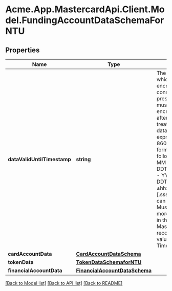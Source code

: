 # Acme.App.MastercardApi.Client.Model.FundingAccountDataSchemaForNTU

## Properties

Name | Type | Description | Notes
------------ | ------------- | ------------- | -------------
**dataValidUntilTimestamp** | **string** | The date/time after which this encrypted object is considered invalid. If present, all systems must reject this encrypted object after this time and treat it as invalid data. Must be expressed in ISO 8601 extended format as one of the following:   - YYYY-MM-DDThh:mm:ss[.sss]Z   - YYYY-MM-DDThh:mm:ss[.sss]±hh:mm Where [.sss] is optional and can be 1 to 3 digits. Must be a value no more than 30 days in the future. Mastercard recommends using a value of (Current Time + 30 minutes).  | [optional] 
**cardAccountData** | [**CardAccountDataSchema**](CardAccountDataSchema.md) |  | [optional] 
**tokenData** | [**TokenDataSchemaforNTU**](TokenDataSchemaforNTU.md) |  | 
**financialAccountData** | [**FinancialAccountDataSchema**](FinancialAccountDataSchema.md) |  | [optional] 

[[Back to Model list]](../README.md#documentation-for-models) [[Back to API list]](../README.md#documentation-for-api-endpoints) [[Back to README]](../README.md)

